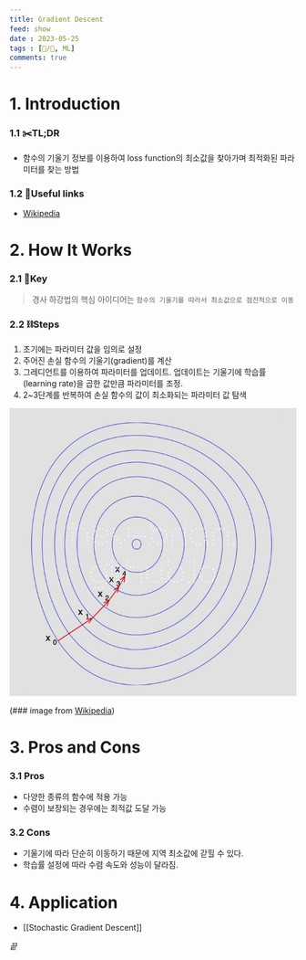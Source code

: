 ```yaml
---
title: Gradient Descent
feed: show
date : 2023-05-25
tags : [📝️/🌲️, ML]
comments: true
---
```


# 1. Introduction
### 1.1 ✂️TL;DR
- 함수의 기울기 정보를 이용하여 loss function의 최소값을 찾아가며 최적화된 파라미터를 찾는 방법

### 1.2 🔗Useful links
- [Wikipedia](https://en.wikipedia.org/wiki/Gradient_descent)

# 2. How It Works
### 2.1 🔑Key 

> 경사 하강법의 핵심 아이디어는 `함수의 기울기를 따라서 최소값으로 점진적으로 이동`

### 2.2 ⛓️Steps 
1.  초기에는 파라미터 값을 임의로 설정
2.  주어진 손실 함수의 기울기(gradient)를 계산
3.  그레디언트를 이용하여 파라미터를 업데이트. 업데이트는 기울기에 학습률(learning rate)을 곱한 값만큼 파라미터를 조정.
4.  2~3단계를 반복하여 손실 함수의 값이 최소화되는 파라미터 값 탐색

![](/attachments/Pasted_image_20230525071716_watermarked.jpeg)

(\### image from [Wikipedia](https://en.wikipedia.org/wiki/Gradient_descent))

# 3. Pros and Cons
### 3.1 Pros
- 다양한 종류의 함수에 적용 가능
- 수렴이 보장되는 경우에는 최적값 도달 가능

### 3.2 Cons
- 기울기에 따라 단순히 이동하기 때문에 지역 최소값에 갇힐 수 있다.
- 학습률 설정에 따라 수렴 속도와 성능이 달라짐.

# 4. Application
- [[Stochastic Gradient Descent]] 

_끝_